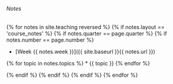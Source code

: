 ###### Notes

{% for notes in site.teaching reversed %}
{% if notes.layout == 'course_notes' %}
{% if notes.quarter == page.quarter %}
{% if notes.number == page.number %}

* [Week {{ notes.week }}]({{ site.baseurl }}{{ notes.url }})

{% for topic in notes.topics %}
    * {{ topic }}
{% endfor %}

{% endif %}
{% endif %}
{% endif %}
{% endfor %}
